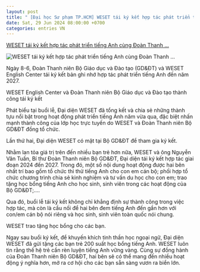 ```yaml
---
layout: post
title: " [Đại học Sư phạm TP.HCM] WESET tái ký kết hợp tác phát triển tiếng Anh cùng Đoàn Thanh ..."
date: Sat, 29 Jun 2024 08:00:00 +0700
categories: entries VN
---
```

[WESET tái ký kết hợp tác phát triển tiếng Anh cùng Đoàn Thanh ...](https://tuoitre.vn/weset-tai-ky-ket-hop-tac-phat-trien-tieng-anh-cung-doan-thanh-nien-bo-gd-dt-20240629102522835.htm)

![WESET tái ký kết hợp tác phát triển tiếng Anh cùng Đoàn Thanh ...](https://cdn1.tuoitre.vn/zoom/600_315/471584752817336320/2024/6/29/photo-1719631146515-1719631148582678378604-22-0-860-1600-crop-1719631261440388516454.jpg)

Ngày 8-6, Đoàn Thanh niên Bộ Giáo dục và Đào tạo (GD&ĐT) và WESET English Center tái ký kết bản ghi nhớ hợp tác phát triển tiếng Anh đến năm 2027.

WESET English Center và Đoàn Thanh niên Bộ Giáo dục và Đào tạo thành công tái ký kết

Phát biểu tại buổi lễ, Đại diện WESET đã tổng kết và chia sẻ những thành tựu nổi bật trong hoạt động phát triển tiếng Anh năm vừa qua, đặc biệt nhấn mạnh thành công của lớp học trực tuyến do WESET và Đoàn Thanh niên Bộ GD&ĐT đồng tổ chức.

Lần thứ hai, Đại diện WESET có mặt tại Bộ GD&ĐT để tham gia ký kết.

Nhằm lan tỏa giá trị trên đến nhiều bạn trẻ hơn nữa, WESET và ông Nguyễn Văn Tuấn, Bí thư Đoàn Thanh niên Bộ GD&ĐT, Đại diện tái ký kết hợp tác giai đoạn 2024 đến 2027. Trong đó, một số nội dung hoạt động được hai bên nhất trí bao gồm tổ chức thi thử tiếng Anh cho con em cán bộ; phối hợp tổ chức chương trình chia sẻ kinh nghiệm và tư vấn du học cho con em; trao tặng học bổng tiếng Anh cho học sinh, sinh viên trong các hoạt động của Bộ GD&ĐT;....

Qua đó, buổi lễ tái ký kết không chỉ khẳng định sự thành công trong việc hợp tác, mà còn là cầu nối để hai bên đem tiếng Anh đến gần hơn với con/em cán bộ nói riêng và học sinh, sinh viên toàn quốc nói chung.

WESET trao tặng học bổng cho các bạn.

Ngay sau buổi ký kết, để khuyến khích tinh thần học ngoại ngữ, Đại diện WESET đã gửi tặng các bạn trẻ 200 suất học bổng tiếng Anh. WESET luôn tin rằng thế hệ trẻ cần rèn luyện tiếng Anh vững vàng. Cùng sự đồng hành của Đoàn Thanh niên Bộ GD&ĐT, hai bên sẽ có thể mang đến nhiều hoạt động ý nghĩa hơn, mở ra cơ hội cho các bạn sẵn sàng vươn ra biển lớn.

